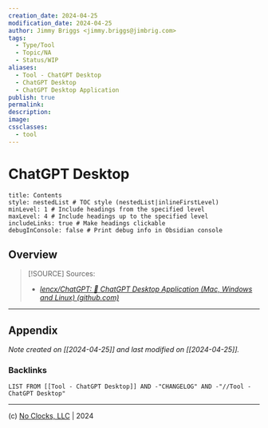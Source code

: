 ```yaml
---
creation_date: 2024-04-25
modification_date: 2024-04-25
author: Jimmy Briggs <jimmy.briggs@jimbrig.com>
tags:
  - Type/Tool
  - Topic/NA
  - Status/WIP
aliases:
  - Tool - ChatGPT Desktop
  - ChatGPT Desktop
  - ChatGPT Desktop Application
publish: true
permalink:
description:
image:
cssclasses:
  - tool
---
```



# ChatGPT Desktop

```table-of-contents
title: Contents 
style: nestedList # TOC style (nestedList|inlineFirstLevel)
minLevel: 1 # Include headings from the specified level
maxLevel: 4 # Include headings up to the specified level
includeLinks: true # Make headings clickable
debugInConsole: false # Print debug info in Obsidian console
```

## Overview

> [!SOURCE] Sources:
> - *[lencx/ChatGPT: 🔮 ChatGPT Desktop Application (Mac, Windows and Linux) (github.com)](https://github.com/lencx/chatgpt)*

***

## Appendix

*Note created on [[2024-04-25]] and last modified on [[2024-04-25]].*

### Backlinks

```dataview
LIST FROM [[Tool - ChatGPT Desktop]] AND -"CHANGELOG" AND -"//Tool - ChatGPT Desktop"
```

***

(c) [No Clocks, LLC](https://github.com/noclocks) | 2024